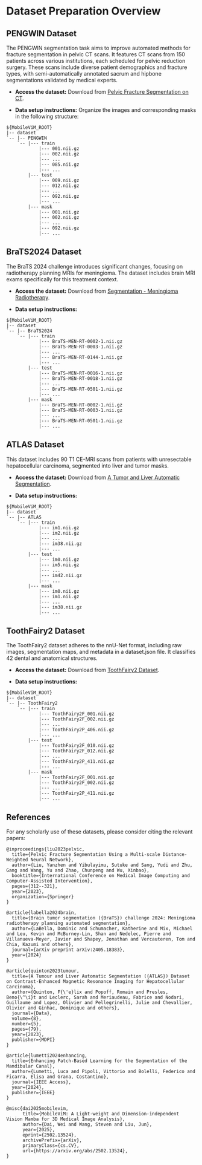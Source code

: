 # Dataset Preparation Overview

## PENGWIN Dataset
The PENGWIN segmentation task aims to improve automated methods for fracture segmentation in pelvic CT scans. It features CT scans from 150 patients across various institutions, each scheduled for pelvic reduction surgery. These scans include diverse patient demographics and fracture types, with semi-automatically annotated sacrum and hipbone segmentations validated by medical experts.

- **Access the dataset:** Download from [Pelvic Fracture Segmentation on CT](https://zenodo.org/records/10927452).

- **Data setup instructions:** Organize the images and corresponding masks in the following structure:

~~~
${MobileViM_ROOT}
|-- dataset
`-- |-- PENGWIN
    `-- |--- train
            |--- 001.nii.gz
            |--- 002.nii.gz
            |--- ...
            |--- 085.nii.gz
            |--- ...
        |--- test
            |--- 009.nii.gz
            |--- 012.nii.gz
            |--- ...
            |--- 092.nii.gz
            |--- ...
        |--- mask
            |--- 001.nii.gz
            |--- 002.nii.gz
            |--- ...
            |--- 092.nii.gz
            |--- ...
~~~

## BraTS2024 Dataset
The BraTS 2024 challenge introduces significant changes, focusing on radiotherapy planning MRIs for meningioma. The dataset includes brain MRI exams specifically for this treatment context.

- **Access the dataset:** Download from [Segmentation - Meningioma Radiotherapy](https://www.synapse.org/Synapse:syn53708249/wiki/627503).

- **Data setup instructions:**

~~~
${MobileViM_ROOT}
|-- dataset
`-- |-- BraTS2024
    `-- |--- train
            |--- BraTS-MEN-RT-0002-1.nii.gz
            |--- BraTS-MEN-RT-0003-1.nii.gz
            |--- ...
            |--- BraTS-MEN-RT-0144-1.nii.gz
            |--- ...
        |--- test
            |--- BraTS-MEN-RT-0016-1.nii.gz
            |--- BraTS-MEN-RT-0018-1.nii.gz
            |--- ...
            |--- BraTS-MEN-RT-0501-1.nii.gz
            |--- ...
        |--- mask
            |--- BraTS-MEN-RT-0002-1.nii.gz
            |--- BraTS-MEN-RT-0003-1.nii.gz
            |--- ...
            |--- BraTS-MEN-RT-0501-1.nii.gz
            |--- ...
~~~


## ATLAS Dataset
This dataset includes 90 T1 CE-MRI scans from patients with unresectable hepatocellular carcinoma, segmented into liver and tumor masks.

- **Access the dataset:** Download from [A Tumor and Liver Automatic Segmentation](https://atlas-challenge.u-bourgogne.fr).

- **Data setup instructions:**

~~~
${MobileViM_ROOT}
|-- dataset
`-- |-- ATLAS
    `-- |--- train
            |--- im1.nii.gz
            |--- im2.nii.gz
            |--- ...
            |--- im38.nii.gz
            |--- ...
        |--- test
            |--- im0.nii.gz
            |--- im5.nii.gz
            |--- ...
            |--- im42.nii.gz
            |--- ...
        |--- mask
            |--- im0.nii.gz
            |--- im1.nii.gz
            |--- ...
            |--- im38.nii.gz
            |--- ...
~~~

## ToothFairy2 Dataset
The ToothFairy2 dataset adheres to the nnU-Net format, including raw images, segmentation maps, and metadata in a dataset.json file. It classifies 42 dental and anatomical structures.

- **Access the dataset:** Download from [ToothFairy2 Dataset](https://ditto.ing.unimore.it/toothfairy2/).

- **Data setup instructions:**

~~~
${MobileViM_ROOT}
|-- dataset
`-- |-- ToothFairy2
    `-- |--- train
            |--- ToothFairy2F_001.nii.gz
            |--- ToothFairy2F_002.nii.gz
            |--- ...
            |--- ToothFairy2P_406.nii.gz
            |--- ...
        |--- test
            |--- ToothFairy2F_010.nii.gz
            |--- ToothFairy2F_012.nii.gz
            |--- ...
            |--- ToothFairy2P_411.nii.gz
            |--- ...
        |--- mask
            |--- ToothFairy2F_001.nii.gz
            |--- ToothFairy2F_002.nii.gz
            |--- ...
            |--- ToothFairy2P_411.nii.gz
            |--- ...
~~~


## References

For any scholarly use of these datasets, please consider citing the relevant papers:

~~~
@inproceedings{liu2023pelvic,
  title={Pelvic Fracture Segmentation Using a Multi-scale Distance-Weighted Neural Network},
  author={Liu, Yanzhen and Yibulayimu, Sutuke and Sang, Yudi and Zhu, Gang and Wang, Yu and Zhao, Chunpeng and Wu, Xinbao},
  booktitle={International Conference on Medical Image Computing and Computer-Assisted Intervention},
  pages={312--321},
  year={2023},
  organization={Springer}
}

@article{labella2024brain,
  title={Brain tumor segmentation ({BraTS}) challenge 2024: Meningioma radiotherapy planning automated segmentation},
  author={LaBella, Dominic and Schumacher, Katherine and Mix, Michael and Leu, Kevin and McBurney-Lin, Shan and Nedelec, Pierre and Villanueva-Meyer, Javier and Shapey, Jonathan and Vercauteren, Tom and Chia, Kazumi and others},
  journal={arXiv preprint arXiv:2405.18383},
  year={2024}
}

@article{quinton2023tumour,
  title={A Tumour and Liver Automatic Segmentation ({ATLAS}) Dataset on Contrast-Enhanced Magnetic Resonance Imaging for Hepatocellular Carcinoma},
  author={Quinton, F{\'e}lix and Popoff, Romain and Presles, Beno{\^\i}t and Leclerc, Sarah and Meriaudeau, Fabrice and Nodari, Guillaume and Lopez, Olivier and Pellegrinelli, Julie and Chevallier, Olivier and Ginhac, Dominique and others},
  journal={Data},
  volume={8},
  number={5},
  pages={79},
  year={2023},
  publisher={MDPI}
}

@article{lumetti2024enhancing,
  title={Enhancing Patch-Based Learning for the Segmentation of the Mandibular Canal},
  author={Lumetti, Luca and Pipoli, Vittorio and Bolelli, Federico and Ficarra, Elisa and Grana, Costantino},
  journal={IEEE Access},
  year={2024},
  publisher={IEEE}
}

@misc{dai2025mobilevim,
      title={MobileViM: A Light-weight and Dimension-independent Vision Mamba for 3D Medical Image Analysis},
      author={Dai, Wei and Wang, Steven and Liu, Jun},
      year={2025},
      eprint={2502.13524},
      archivePrefix={arXiv},
      primaryClass={cs.CV},
      url={https://arxiv.org/abs/2502.13524}, 
}
~~~
